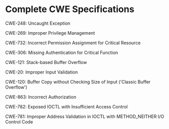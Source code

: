 

# Complete CWE Specifications

CWE-248: Uncaught Exception

CWE-269: Improper Privilege Management

CWE-732: Incorrect Permission Assignment for Critical Resource

CWE-306: Missing Authentication for Critical Function

CWE-121: Stack-based Buffer Overflow

CWE-20: Improper Input Validation

CWE-120: Buffer Copy without Checking Size of Input ('Classic Buffer Overflow')

CWE-863: Incorrect Authorization

CWE-782: Exposed IOCTL with Insufficient Access Control

CWE-781: Improper Address Validation in IOCTL with METHOD_NEITHER I/O Control Code